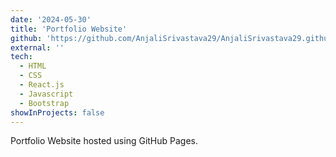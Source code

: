 ```yaml
---
date: '2024-05-30'
title: 'Portfolio Website'
github: 'https://github.com/AnjaliSrivastava29/AnjaliSrivastava29.github.io'
external: ''
tech:
  - HTML
  - CSS
  - React.js
  - Javascript
  - Bootstrap
showInProjects: false
---
```


Portfolio Website hosted using GitHub Pages.

